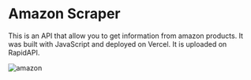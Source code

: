 # Amazon Scraper

This is an API that allow you to get information from amazon products. It was built with JavaScript and deployed on Vercel. It is uploaded on RapidAPI.

![amazon](https://user-images.githubusercontent.com/71913145/235843021-2f65416f-9928-4cf7-bf43-0d0b389ed758.png)
